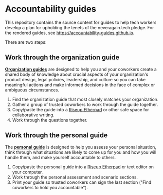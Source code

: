 # Accountability guides

This repository contains the source content for guides to help tech workers develop a plan for upholding the tenets of the neveragain.tech pledge. For the rendered guides, see https://accountability-guides.github.io.

There are two steps:

## Work through the organization guide

**[Organization guides](https://accountability-guides.github.io/organization-guides/)** are designed to help you and your coworkers create a shared body of knowledge about crucial aspects of your organization's product design, legal policies, leadership, and culture so you can take meaningful actions and make informed decisions in the face of complex or ambiguous circumstances.

1. Find the organization guide that most closely matches your organization.
2. Gather a group of trusted coworkers to work through the guide together.
3. Copy/paste the guide into a [Riseup Etherpad](https://pad.riseup.net) or other safe space for collaborative writing.
4. Work through the questions together.

## Work through the personal guide

The **[personal guide](https://accountability-guides.github.io/personal-guide)** is designed to help you assess your personal situation, think through what situations are likely to come up for you and how you will handle them, and make yourself accountable to others.

1. Copy/paste the personal guide into a [Riseup Etherpad](https://pad.riseup.net) or text editor on your computer.
2. Work through the personal assessment and scenario sections.
3. Print your guide so trusted coworkers can sign the last section ("Find coworkers to hold you accountable").
